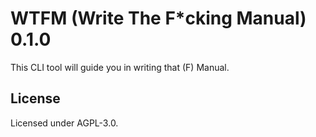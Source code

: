 # WTFM (Write The F*cking Manual)  0.1.0

This CLI tool will guide you in writing that (F) Manual.

## License

Licensed under AGPL-3.0.
